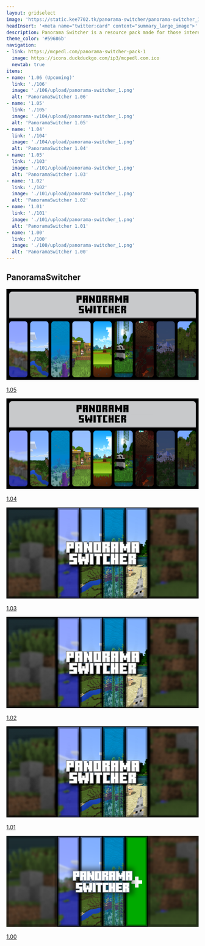 ```yaml
---
layout: gridselect
image: 'https://static.kee7702.tk/panorama-switcher/panorama-switcher_1.png'
headInsert: '<meta name="twitter:card" content="summary_large_image">'
description: Panorama Switcher is a resource pack made for those interested in revisiting the older panoramas of Minecraft, I've gathered most of the panoramas ever used in Minecraft, and now it's time to share those panoramas with you!
theme_color: '#59686b'
navigation:
- link: https://mcpedl.com/panorama-switcher-pack-1
  image: https://icons.duckduckgo.com/ip3/mcpedl.com.ico
  newtab: true
items:
- name: '1.06 (Upcoming)'
  link: './106'
  image: './106/upload/panorama-switcher_1.png'
  alt: 'PanoramaSwitcher 1.06'
- name: '1.05'
  link: './105'
  image: './104/upload/panorama-switcher_1.png'
  alt: 'PanoramaSwitcher 1.05'
- name: '1.04'
  link: './104'
  image: './104/upload/panorama-switcher_1.png'
  alt: 'PanoramaSwitcher 1.04'
- name: '1.05'
  link: './103'
  image: './101/upload/panorama-switcher_1.png'
  alt: 'PanoramaSwitcher 1.03'
- name: '1.02'
  link: './102'
  image: './101/upload/panorama-switcher_1.png'
  alt: 'PanoramaSwitcher 1.02'
- name: '1.01'
  link: './101'
  image: './101/upload/panorama-switcher_1.png'
  alt: 'PanoramaSwitcher 1.01'
- name: '1.00'
  link: './100'
  image: './100/upload/panorama-switcher_1.png'
  alt: 'PanoramaSwitcher 1.00'
---
```

## PanoramaSwitcher
<div class="home-content-container"><a class="home-content-image" href="./105"><img src="./104/upload/panorama-switcher_1.png" onerror="this.src='/assets/images/featuredimage.png'" alt="Version 1.05"><p>1.05</p></a><a class="home-content-image" href="./104"><img src="./104/upload/panorama-switcher_1.png" onerror="this.src='/assets/images/featuredimage.png'" alt="Version 1.04"><p>1.04</p></a><a class="home-content-image" href="./103"><img src="./101/upload/panorama-switcher_1.png" onerror="this.src='/assets/images/featuredimage.png'" alt="Version 1.03"><p>1.03</p></a><a class="home-content-image" href="./102"><img src="./101/upload/panorama-switcher_1.png" onerror="this.src='/assets/images/featuredimage.png'" alt="Version 1.02"><p>1.02</p></a><a class="home-content-image" href="./101"><img src="./101/upload/panorama-switcher_1.png" onerror="this.src='/assets/images/featuredimage.png'" alt="Version 1.01"><p>1.01</p></a><a class="home-content-image" href="./100"><img src="./100/upload/panorama-switcher_1.png" onerror="this.src='/assets/images/featuredimage.png'" alt="Version 1.00"><p>1.00</p></a></div>
